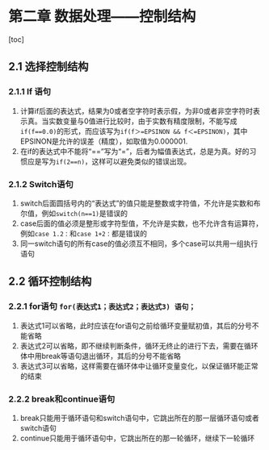 # 第二章 数据处理——控制结构
[toc]
## 2.1 选择控制结构
### 2.1.1 If 语句
1. 计算if后面的表达式，结果为0或者空字符时表示假，为非0或者非空字符时表示真。当实数变量与0值进行比较时，由于实数有精度限制，不能写成`if(f==0.0)`的形式，而应该写为`if(f＞=EPSINON && f＜=EPSINON)`，其中EPSINON是允许的误差（精度），如取值为0.000001.
1. 在if的表达式中不能将“==”写为“=”，后者为幅值表达式，总是为真。好的习惯应是写为`if(2==n)`，这样可以避免类似的错误出现。

### 2.1.2 Switch语句
1. switch后面圆括号内的“表达式”的值只能是整数或字符值，不允许是实数和布尔值，例如`switch(n==1)`是错误的
1. case后面的值必须是整形或字符型值，不允许是实数，也不允许含有运算符，例如`case 1.2：`和`case 1+2：`都是错误的
1. 同一switch语句的所有case的值必须互不相同，多个case可以共用一组执行语句

## 2.2 循环控制结构
### 2.2.1 for语句 `for(表达式1；表达式2；表达式3) 语句；`
1. 表达式1可以省略，此时应该在for语句之前给循环变量赋初值，其后的分号不能省略
1. 表达式2可以省略，即不继续判断条件，循环无终止的进行下去，需要在循环体中用break等语句退出循环，其后的分号不能省略
1. 表达式3可以省略，这样需要在循环体中让循环变量变化，以保证循环能正常的结束

### 2.2.2 break和continue语句
1. break只能用于循环语句和switch语句中，它跳出所在的那一层循环语句或者switch语句
1. continue只能用于循环语句中，它跳出所在的那一轮循环，继续下一轮循环

